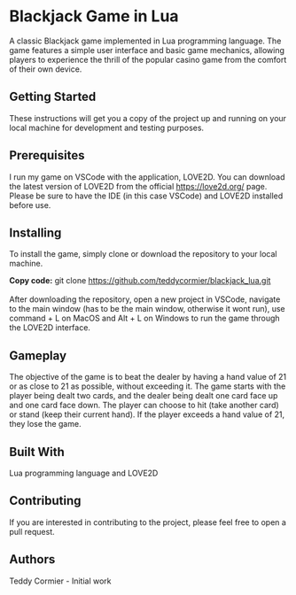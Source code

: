 # Blackjack Game in Lua
A classic Blackjack game implemented in Lua programming language. The game features a simple user interface and basic game mechanics, allowing players to experience the thrill of the popular casino game from the comfort of their own device.

## Getting Started
These instructions will get you a copy of the project up and running on your local machine for development and testing purposes.

## Prerequisites
I run my game on VSCode with the application, LOVE2D. You can download the latest version of LOVE2D from the official https://love2d.org/ page. Please be sure to have the IDE (in this case VSCode) and LOVE2D installed before use.

## Installing
To install the game, simply clone or download the repository to your local machine.

**Copy code:** git clone https://github.com/teddycormier/blackjack_lua.git <br><br>
After downloading the repository, open a new project in VSCode, navigate to the main window (has to be the main window, otherwise it wont run), use command + L on MacOS and Alt + L on Windows to run the game through the LOVE2D interface.

## Gameplay
The objective of the game is to beat the dealer by having a hand value of 21 or as close to 21 as possible, without exceeding it. The game starts with the player being dealt two cards, and the dealer being dealt one card face up and one card face down. The player can choose to hit (take another card) or stand (keep their current hand). If the player exceeds a hand value of 21, they lose the game.

## Built With
Lua programming language and LOVE2D

## Contributing
If you are interested in contributing to the project, please feel free to open a pull request.

## Authors
Teddy Cormier - Initial work
